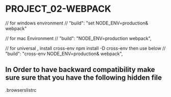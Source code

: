 # PROJECT_02-WEBPACK

// for windows environment
// "build": "set NODE_ENV=production& webpack"

// for mac Environment
// "build": "NODE_ENV=production webpack",

// for universal , install cross-env npm install -D cross-env then use below
// "build": "cross-env NODE_ENV=production& webpack",

## In Order to have backward compatibility make sure sure that you have the following hidden file
.browserslistrc
